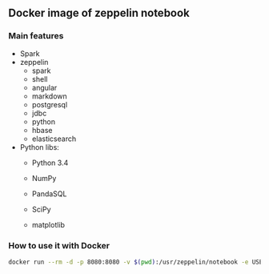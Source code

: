 ## Docker image of zeppelin notebook

### Main features

* Spark
* zeppelin
	* spark
	* shell
	* angular
	* markdown
	* postgresql
	* jdbc
	* python
	* hbase
	* elasticsearch 
* Python libs:
  * Python 3.4
  * NumPy
  * PandaSQL
  * SciPy

  * matplotlib

### How to use it with Docker

```bash
docker run --rm -d -p 8080:8080 -v $(pwd):/usr/zeppelin/notebook -e USERID=$UID supergarotinho/zeppelin
```
